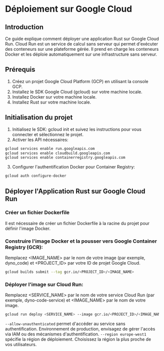 
# Déploiement sur Google Cloud

## Introduction

Ce guide explique comment déployer une application Rust sur Google Cloud Run. Cloud Run est un service de calcul sans serveur qui permet d'exécuter des conteneurs sur une plateforme gérée. Il prend en charge les conteneurs Docker et les déploie automatiquement sur une infrastructure sans serveur.

## Prérequis

1. Créez un projet Google Cloud Platform (GCP) en utilisant la console GCP.
2. Installez le SDK Google Cloud (gcloud) sur votre machine locale.
3. Installez Docker sur votre machine locale.
4. Installez Rust sur votre machine locale.

## Initialisation du projet

1. Initialisez le SDK: gcloud init et suivez les instructions pour vous connecter et sélectionnez le projet.
2. Activer les API nécessaires:

```bash
gcloud services enable run.googleapis.com
gcloud services enable cloudbuild.googleapis.com
gcloud services enable containerregistry.googleapis.com
```

3. Configurer l'authentification Docker pour Container Registry:

```bash
gcloud auth configure-docker
```

## Déployer l'Application Rust sur Google Cloud Run

### Créer un fichier Dockerfile
   
Il est nécessaire de créer un fichier Dockerfile à la racine du projet pour définir l'image Docker.

### Construire l'image Docker et la pousser vers Google Container Registry (GCR):
   
Remplacez <IMAGE_NAME> par le nom de votre image (par exemple, dyno_code) et <PROJECT_ID> par votre ID de projet Google Cloud.

```bash
gcloud builds submit --tag gcr.io/<PROJECT_ID>/<IMAGE_NAME>
```

### Déployer l'image sur Cloud Run:

Remplacez <SERVICE_NAME> par le nom de votre service Cloud Run (par exemple, dyno-code-service) et <IMAGE_NAME> par le nom de votre image.

```bash
gcloud run deploy <SERVICE_NAME> --image gcr.io/<PROJECT_ID>/<IMAGE_NAME> --platform managed --allow-unauthenticated --region europe-west1
```

`--allow-unauthenticated` permet d'accéder au service sans authentification. Environnement de production, envisagez de gérer l'accès via IAM ou des mécanismes d'authentification.
`--region europe-west1` spécifie la région de déploiement. Choisissez la région la plus proche de vos utilisateurs.